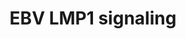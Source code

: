---
annotations:
- id: PW:0001057
  parent: disease pathway
  type: Pathway Ontology
  value: Epstein-Barr virus infection pathway
authors:
- MaintBot
- Christine Chichester
- Mkutmon
- Egonw
citedin: ''
communities: []
description: based on science-slides...
last-edited: 2024-07-17
ndex: null
organisms:
- Mus musculus
redirect_from:
- /index.php/Pathway:WP1243
- /instance/WP1243
- /instance/WP1243_r134199
revision: r134199
schema-jsonld:
- '@context': https://schema.org/
  '@id': https://wikipathways.github.io/pathways/WP1243.html
  '@type': Dataset
  creator:
    '@type': Organization
    name: WikiPathways
  description: based on science-slides...
  keywords:
  - Ccl20
  - Ccl5
  - Chuk
  - Hsp90aa1
  - Ifnb1
  - Ikbkb
  - Ikbkg
  - Irak1
  - Map3k14
  - Map3k3
  - Map3k7
  - Mapk1
  - Mapk8
  - Nfkb1
  - Nfkb2
  - Pdlim7
  - Rela
  - Tnf
  - Tradd
  - Traf1
  - Traf6
  license: CC0
  name: EBV LMP1 signaling
seo: CreativeWork
title: EBV LMP1 signaling
wpid: WP1243
---
